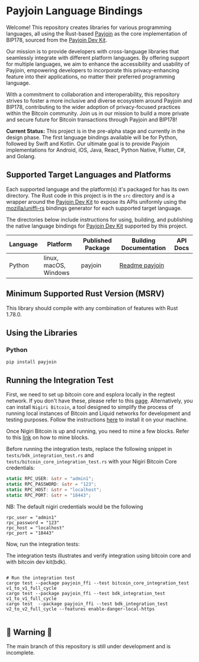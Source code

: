 # Payjoin Language Bindings

Welcome! This repository creates libraries for various programming languages, all using the Rust-based [Payjoin](https://github.com/payjoin/rust-payjoin) as the core implementation of BIP178, sourced from the [Payjoin Dev Kit](https://payjoindevkit.org/).

Our mission is to provide developers with cross-language libraries that seamlessly integrate with different platform languages. By offering support for multiple languages, we aim to enhance the accessibility and usability of Payjoin, empowering developers to incorporate this privacy-enhancing feature into their applications, no matter their preferred programming language.

With a commitment to collaboration and interoperability, this repository strives to foster a more inclusive and diverse ecosystem around Payjoin and BIP178, contributing to the wider adoption of privacy-focused practices within the Bitcoin community. Join us in our mission to build a more private and secure future for Bitcoin transactions through Payjoin and BIP178!

**Current Status:**
This project is in the pre-alpha stage and currently in the design phase. The first language bindings available will be for Python, followed by Swift and Kotlin. Our ultimate goal is to provide Payjoin implementations for Android, iOS, Java, React, Python Native, Flutter, C#, and Golang.

## Supported Target Languages and Platforms

Each supported language and the platform(s) it's packaged for has its own directory. The Rust code in this project is in the `src` directory and is a wrapper around the [Payjoin Dev Kit] to expose its APIs uniformly using the [mozilla/uniffi-rs] bindings generator for each supported target language.

The directories below include instructions for using, building, and publishing the native language bindings for [Payjoin Dev Kit] supported by this project.

| Language | Platform              | Published Package | Building Documentation             | API Docs |
|----------|-----------------------|-------------------|------------------------------------|----------|
| Python   | linux, macOS, Windows | payjoin           | [Readme payjoin](python/README.md) |          |

## Minimum Supported Rust Version (MSRV)

This library should compile with any combination of features with Rust 1.78.0.

## Using the Libraries

### Python

```shell
pip install payjoin

```
## Running the Integration Test

First, we need to set up bitcoin core and esplora locally in the regtest network. If you don't have these, please refer to this [page](https://learn.saylor.org/mod/page/view.php?id=36347). Alternatively, you can install `Nigiri Bitcoin`, a tool designed to simplify the process of running local instances of Bitcoin and Liquid networks for development and testing purposes. Follow the instructions [here](https://github.com/vulpemventures/nigiri) to install it on your machine.

Once Nigiri Bitcoin is up and running, you need to mine a few blocks. Refer to this [link](https://developer.bitcoin.org/reference/rpc/generatetoaddress.html?highlight=generate) on how to mine blocks.

Before running the integration tests, replace the following snippet in `tests/bdk_integration_test.rs` and `tests/bitcoin_core_integration_test.rs` with your Nigiri Bitcoin Core credentials:

```rust
static RPC_USER: &str = "admin1";
static RPC_PASSWORD: &str = "123";
static RPC_HOST: &str = "localhost";
static RPC_PORT: &str = "18443";

```

NB: The default nigiri credentials would be the following

```
rpc_user = "admin1"
rpc_password = "123"
rpc_host = "localhost"
rpc_port = "18443"
```

Now, run the integration tests:

The integration tests illustrates and verify integration using bitcoin core and with bitcoin dev kit(bdk).

```shell

# Run the integration test
cargo test --package payjoin_ffi --test bitcoin_core_integration_test v1_to_v1_full_cycle
cargo test --package payjoin_ffi --test bdk_integration_test v1_to_v1_full_cycle
cargo test  --package payjoin_ffi --test bdk_integration_test v2_to_v2_full_cycle --features enable-danger-local-https


```


## 🚨 Warning 🚨

The main branch of this repository is still under development and is incomplete.

[Payjoin Dev Kit]: https://payjoindevkit.org/

[mozilla/uniffi-rs]: https://github.com/mozilla/uniffi-rs
